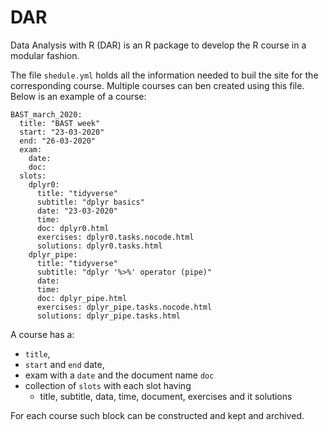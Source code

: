 # DAR

Data Analysis with R (DAR) is an R package to develop the R course in a modular fashion. 


The file `shedule.yml` holds all the information needed to buil the site for the corresponding course. 
Multiple courses can ben created using this file. Below is an example of a course: 

```
BAST_march_2020:
  title: "BAST week"
  start: "23-03-2020"   
  end: "26-03-2020"
  exam:
    date:
    doc:
  slots:
    dplyr0:
      title: "tidyverse" 
      subtitle: "dplyr basics"
      date: "23-03-2020"
      time:
      doc: dplyr0.html
      exercises: dplyr0.tasks.nocode.html 
      solutions: dplyr0.tasks.html 
    dplyr_pipe:
      title: "tidyverse"
      subtitle: "dplyr '%>%' operator (pipe)"
      date: 
      time:
      doc: dplyr_pipe.html
      exercises: dplyr_pipe.tasks.nocode.html 
      solutions: dplyr_pipe.tasks.html 
```

A course has a:

  - `title`, 
  - `start` and `end` date,
  - exam with a `date` and the document name `doc`
  - collection of `slots` with each slot having
    - title, subtitle, data, time, document, exercises and it solutions

For each course such block can be constructed and kept and archived. 





